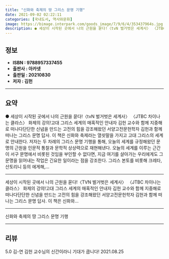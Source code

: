 ```yaml
---
title: "신화와 축제의 땅 그리스 문명 기행"
date: 2021-09-02 02:22:11
categories: [국내도서, 역사와문화]
image: https://bimage.interpark.com/goods_image/7/9/6/4/353437964s.jpg
description: ● 세상이 시작된 곳에서 나의 근원을 묻다!〈tvN 벌거벗은 세계사〉 〈JTBC 차이나는 클라스〉 화제의 강의!고대 그리스 세계의 매혹적인 안내자 김헌 교수와 함께 지중해로 떠나다단단한 신념을 만드는 고전의 힘을 강조해왔던 서양고전문헌학자 김헌과 함께 떠나는 그리스 문명 답사. 이 책
---
```


## **정보**

- **ISBN : 9788957337455**
- **출판사 : 아카넷**
- **출판일 : 20210830**
- **저자 : 김헌**

------



## **요약**

●  세상이 시작된 곳에서 나의 근원을 묻다!〈tvN 벌거벗은 세계사〉 〈JTBC 차이나는 클라스〉 화제의 강의!고대 그리스 세계의 매혹적인 안내자 김헌 교수와 함께 지중해로 떠나다단단한 신념을 만드는 고전의 힘을 강조해왔던 서양고전문헌학자 김헌과 함께 떠나는 그리스 문명 답사. 이 책은 신화와 축제라는 열쇳말을 가지고 고대 그리스의 세계로 안내한다. 저자는 두 차례의 그리스 문명 기행을 통해, 오늘의 세계를 규정해왔던 문명의 근원을 인문적 통찰과 문학적 상상력으로 재현해낸다. 오늘의 세계를 이루는 근간이 서구 문명에서 비롯된 것임을 부인할 수 없다면, 지금 여기를 살아가는 우리에게도 그 문명을 읽어내는 작업은 긴요한 일이라는 점을 강조한다. 그리스 본토를 비롯해 크레타, 산토리니 등의 에게해,...

------

세상이 시작된 곳에서 나의 근원을 묻다!〈TVN 벌거벗은 세계사〉 〈JTBC 차이나는 클라스〉 화제의 강의!고대 그리스 세계의 매혹적인 안내자 김헌 교수와 함께 지중해로 떠나다단단한 신념을 만드는 고전의 힘을 강조해왔던 서양고전문헌학자 김헌과 함께 떠나는 그리스 문명 답사. 이 책은 신화와... 

------


신화와 축제의 땅 그리스 문명 기행 

------


## **리뷰** 

5.0 김-연 김헌 교수님의 신간이라니 기대가 큽니다! 2021.08.25 <br/>